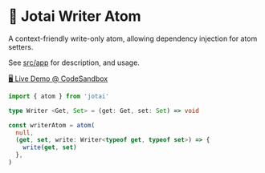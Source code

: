 # 👻 Jotai Writer Atom

A context-friendly write-only atom, allowing dependency injection for atom setters.

See [src/app](./src/app/index.tsx) for description, and usage.

[🖥️ Live Demo @ CodeSandbox][live_demo]

```ts
import { atom } from 'jotai'

type Writer <Get, Set> = (get: Get, set: Set) => void

const writerAtom = atom(
  null,
  (get, set, write: Writer<typeof get, typeof set>) => {
    write(get, set)
  },
)
```

[live_demo]: https://codesandbox.io/s/github/hd-o/coding-challenge/tree/main/packages/jotai-writer-atom
